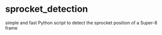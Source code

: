 # sprocket_detection
simple and fast Python script to detect the sprocket position of a Super-8 frame
